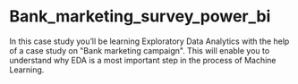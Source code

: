 # Bank_marketing_survey_power_bi
In this case study you’ll be learning Exploratory Data Analytics with the help of a case study on "Bank marketing campaign". This will enable you to understand why EDA is a most important step in the process of Machine Learning.
